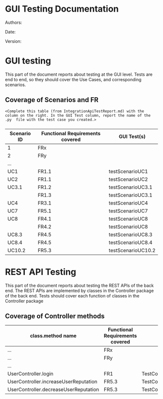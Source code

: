 # GUI  Testing Documentation 

Authors:

Date:

Version:

# GUI testing

This part of the document reports about testing at the GUI level. Tests are end to end, so they should cover the Use Cases, and corresponding scenarios.

## Coverage of Scenarios and FR

```
<Complete this table (from IntegrationApiTestReport.md) with the column on the right. In the GUI Test column, report the name of the .py  file with the test case you created.>
```

### 

| Scenario ID | Functional Requirements covered | GUI Test(s) |
| ----------- | ------------------------------- | ----------- | 
| 1           | FRx                             |             |             
| 2           | FRy                             |             |             
| ...         |                                 |             |      
| UC1         | FR1.1                           | testScenarioUC1
| UC2         | FR1.1                           | testScenarioUC2
| UC3.1       | FR1.2                           | testScenarioUC3.1  |        
|             | FR1.3                           | testScenarioUC3.1  |             
| UC4         | FR3.1                           | testScenarioUC4
| UC7         | FR5.1                           | testScenarioUC7    |             
| UC8         | FR4.1                           | testScenarioUC8
|             | FR4.2                           | testScenarioUC8
| UC8.3       | FR4.5                           | testScenarioUC8.3  |             
| UC8.4       | FR4.5                           | testScenarioUC8.4
| UC10.2      | FR5.3                           | testScenarioUC10.2 |             


# REST  API  Testing

This part of the document reports about testing the REST APIs of the back end. The REST APIs are implemented by classes in the Controller package of the back end. 
Tests should cover each function of classes in the Controller package

## Coverage of Controller methods


<Report in this table the test cases defined to cover all methods in Controller classes >

| class.method name | Functional Requirements covered |REST  API Test(s) | 
| ----------- | ------------------------------- | ----------- | 
|  ...           | FRx                             |             |     
|  ...           | FRy                             |             |             
| ...         |                                 |             |             
| UserController.login | FR1                             | TestController.testLogin                  |             
| UserController.increaseUserReputation  | FR5.3                           | TestController.testIncreaseUserReputation |             
| UserController.decreaseUserReputation  | FR5.3                           | TestController.testDecreaseUserReputation |             